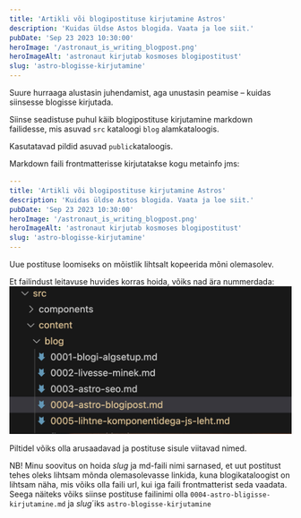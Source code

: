 ```yaml
---
title: 'Artikli või blogipostituse kirjutamine Astros'
description: 'Kuidas üldse Astos blogida. Vaata ja loe siit.'
pubDate: 'Sep 23 2023 10:30:00'
heroImage: '/astronaut_is_writing_blogpost.png'
heroImageAlt: 'astronaut kirjutab kosmoses blogipostitust'
slug: 'astro-blogisse-kirjutamine'
---
```


Suure hurraaga alustasin juhendamist, aga unustasin peamise – kuidas siinsesse blogisse kirjutada.

Siinse seadistuse puhul käib blogipostituse kirjutamine markdown failidesse, mis asuvad `src` kataloogi `blog` alamkataloogis.

Kasutatavad pildid asuvad `public`kataloogis.

Markdown faili frontmatterisse kirjutatakse kogu metainfo jms:  
```yaml
---
title: 'Artikli või blogipostituse kirjutamine Astros'
description: 'Kuidas üldse Astos blogida. Vaata ja loe siit.'
pubDate: 'Sep 23 2023 10:30:00'
heroImage: '/astronaut_is_writing_blogpost.png'
heroImageAlt: 'astronaut kirjutab kosmoses blogipostitust'
slug: 'astro-blogisse-kirjutamine'
---
```
Uue postituse loomiseks on mõistlik lihtsalt kopeerida mõni olemasolev.


Et failindust leitavuse huvides korras hoida, võiks nad ära nummerdada: 
![Blogipostituste puu kataloogis](../../../public/blogipostituste-puu.jpg)

Piltidel võiks olla arusaadavad ja postituse sisule viitavad nimed.

NB! Minu soovitus on hoida *slug* ja md-faili nimi sarnased, et uut postitust tehes oleks lihtsam mõnda olemasolevasse linkida, kuna blogikataloogist on lihtsam näha, mis võiks olla faili url, kui iga faili frontmatterist seda vaadata. Seega näiteks võiks siinse postituse failinimi olla `0004-astro-bligisse-kirjutamine.md` ja *slug*´iks `astro-blogisse-kirjutamine`
